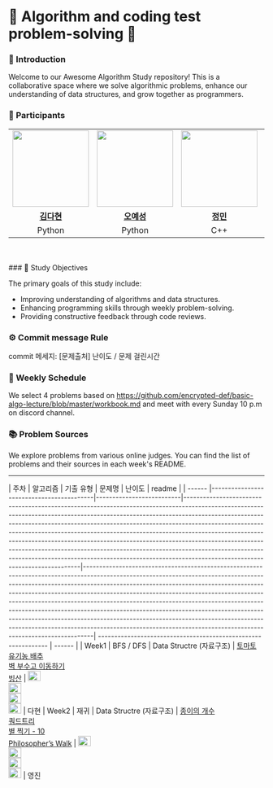 # 💯 Algorithm and coding test problem-solving 📝

### 🚀 Introduction

Welcome to our Awesome Algorithm Study repository! This is a collaborative space where we solve algorithmic problems, enhance our understanding of data structures, and grow together as programmers.

### 🌟 Participants
<table>
 <tr>
    <td align="center"><a href="https://github.com/kimdahyeon977"><img src="https://avatars.githubusercontent.com/kimdahyeon977" width="150px;" alt=""></td>
    <td align="center"><a href="https://github.com/yeseong33"><img src="https://avatars.githubusercontent.com/yeseong33" width="150px;" alt=""></td>
    <td align="center"><a href="https://github.com/jungminii"><img src="https://avatars.githubusercontent.com/jungminii" width="150px;" alt=""></td>
    <td align="center"><a href="https://github.com/thsamajiki"><img src="https://avatars.githubusercontent.com/thsamajiki" width="150px;" alt=""></td>
    <td align="center"><a href="https://github.com/POKUDING"><img src="https://avatars.githubusercontent.com/POKUDING" width="150px;" alt=""></td>
    <td align="center"><a href="https://github.com/youngjinhan"><img src="https://avatars.githubusercontent.com/youngjinhan" width="150px;" alt=""></td>
    <td align="center"><a href="https://github.com/ulsandonghun"><img src="https://avatars.githubusercontent.com/ulsandonghun" width="150px;" alt=""></td>
    <td align="center"><a href="https://github.com/ylab604"><img src="https://avatars.githubusercontent.com/ylab604" width="150px;" alt=""></td>
  </tr>
  <tr>
    <td align="center"><a href="https://github.com/kimdahyeon977"><b>김다현</b></td>
    <td align="center"><a href="https://github.com/jiyehyeon"><b>오예성</b></td>
    <td align="center"><a href="https://github.com/jungminii"><b>정민</b></td>
    <td align="center"><a href="https://github.com/thsamajiki"><b>thsamajiki</b></td>
    <td align="center"><a href="https://github.com/POKUDING"><b>박준형</b></td>
    <td align="center"><a href="https://github.com/youngjinhan"><b>한영진</b></td>
    <td align="center"><a href="https://github.com/ulsandonghun"><b>최동훈</b></td>
    <td align="center"><a href="https://github.com/ylab604"><b>전승진</b></td>
  </tr>
  <tr> 
    <td align="center">Python</td>
    <td align="center">Python</td>
    <td align="center">C++</td>
    <td align="center">Java</td>
    <td align="center">C++</td>
    <td align="center">Python</td>
    <td align="center">Python</td>
    <td align="center">Python</td>
  </tr>

</table>

<br />
<br />
### 🎯 Study Objectives

The primary goals of this study include:

- Improving understanding of algorithms and data structures.
- Enhancing programming skills through weekly problem-solving.
- Providing constructive feedback through code reviews.

### ⚙️ Commit message Rule

commit 메세지: [문제출처] 난이도 / 문제 걸린시간

### 📅 Weekly Schedule

We select 4 problems based on https://github.com/encrypted-def/basic-algo-lecture/blob/master/workbook.md
and meet with every Sunday 10 p.m on discord channel.

### 📚 Problem Sources

We explore problems from various online judges. You can find the list of problems and their sources in each week's README.

---
| 주차   | 알고리즘                                     | 기출 유형                    | 문제명                                                                                                                                                                                                                                                                                                                                                                                                                                                                                                                                                                                                            | 난이도                                                                                                                                                                                                                                                                                                                                                                                                                                                                                                                                                                                                                                              | readme |
| ------ |------------------------------------------|--------------------------|----------------------------------------------------------------------------------------------------------------------------------------------------------------------------------------------------------------------------------------------------------------------------------------------------------------------------------------------------------------------------------------------------------------------------------------------------------------------------------------------------------------------------------------------------------------------------------------------------------------|---------------------------------------------------------------------------------------------------------------------------------------------------------------------------------------------------------------------------------------------------------------------------------------------------------------------------------------------------------------------------------------------------------------------------------------------------------------------------------------------------------------------------------------------------------------------------------------------------------------------------------------------------| -------------------------------------------------------------- | ------ |
| Week1  | BFS / DFS           | Data Structre (자료구조)     | [토마토](https://www.acmicpc.net/problem/7569)<br />[유기농 배추](https://www.acmicpc.net/problem/1012)<br />[벽 부수고 이동하기](https://www.acmicpc.net/problem/2206)<br />[빙산](https://www.acmicpc.net/problem/2573)                                                                                                                                                                                                                                                                                                                                                                                                     | <img height="20px" width="25px" src="https://static.solved.ac/tier_small/11.svg"/> <br /><img height="20px" width="25px" src="https://static.solved.ac/tier_small/9.svg"/> <br /><img height="20px" width="25px" src="https://static.solved.ac/tier_small/13.svg"/><br /> <img height="20px" width="25px" src="https://static.solved.ac/tier_small/12.svg"/>     | 다현
| Week2  | 재귀           | Data Structre (자료구조)     | [종이의 개수](https://www.acmicpc.net/problem/1780)<br />[쿼드트리](https://www.acmicpc.net/problem/1992)<br />[별 찍기 - 10](https://www.acmicpc.net/problem/2447)<br />[Philosopher’s Walk](https://www.acmicpc.net/problem/14956)                                                                                                                                                                                                                                                                                                                                                                                                     | <img height="20px" width="25px" src="https://static.solved.ac/tier_small/9.svg"/> <br /><img height="20px" width="25px" src="https://static.solved.ac/tier_small/10.svg"/> <br /><img height="20px" width="25px" src="https://static.solved.ac/tier_small/11.svg"/><br /> <img height="20px" width="25px" src="https://static.solved.ac/tier_small/14.svg"/>     | 영진

